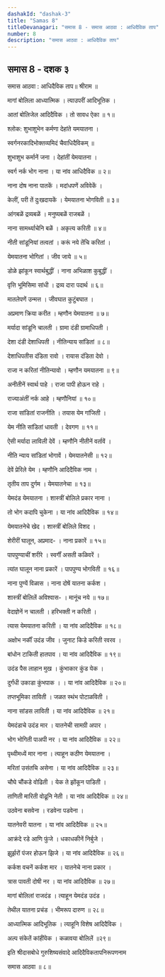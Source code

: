 ```yaml
---
dashakId: "dashak-3"
title: "Samas 8"
titleDevanagari: "समास 8 - समास आठवा : आधिदैविक ताप"
number: 8
description: "समास आठवा : आधिदैविक ताप"
---
```


## समास 8 - दशक ३

समास आठवा : आधिदैविक ताप॥ श्रीराम ॥

मागां बोलिला आध्यात्मिक । त्याउपरीं आदिभूतिक ।

आतां बोलिजेल आदिदैविक । तो सावध ऐका ॥ १॥

श्लोक: शुभाशुभेन कर्मणा देहांते यमयातना ।

स्वर्गनरकादिभोक्तव्यमिदं चैवाधिदैविकम् ॥

शुभाशुभ कर्मानें जना । देहांतीं येमयातना ।

स्वर्ग नर्क भोग नाना । या नांव आधिदैविक ॥ २॥

नाना दोष नाना पातकें । मदांधपणें अविवेकें ।

केलीं, परी तें दुःखदायकें । येमयातना भोगविती ॥ ३॥

आंगबळें द्रव्यबळें । मनुष्यबळें राजबळें ।

नाना सामर्थ्याचेनि बळें । अकृत्य करिती ॥ ४॥

नीती सांडूनियां तत्वतां । करूं नये तेंचि करितां ।

येमयातना भोगितां । जीव जाये ॥ ५॥

डोळे झांकून स्वार्थबुद्धीं । नाना अभिळाश कुबुद्धीं ।

वृत्ति भूमिसिमा सांधी । द्रव्य दारा पदार्थ ॥ ६॥

मातलेपणें उन्मत्त । जीवघात कुटुंबघात ।

अप्रमाण क्रिया करीत । म्हणौन येमयातना ॥ ७॥

मर्यादा सांडूनि चालती । ग्रामा दंडी ग्रामाधिपती ।

देशा दंडी देशाधिपती । नीतिन्याय सांडितां ॥ ८॥

देशाधिपतीस दंडिता रावो । रायास दंडिता देवो ।

राजा न करितां नीतिन्यावो । म्हणौन यमयातना ॥ ९॥

अनीतीनें स्वार्थ पाहे । राजा पापी हो‍ऊन राहे ।

राज्याअंतीं नर्क आहे । म्हणौनियां ॥ १०॥

राजा सांडितां राजनीति । तयास येम गांजिती ।

येम नीति सांडितां धावती । देवगण ॥ ११॥

ऐसी मर्यादा लाविली देवें । म्हणौनि नीतीनें वर्तावें ।

नीति न्याय सांडितां भोगावें । येमयातनेसी ॥ १२॥

देवें प्रेरिले येम । म्हणौनि आदिदैविक नाम ।

तृतीय ताप दुर्गम । येमयातनेचा ॥ १३॥

येमदंड येमयातना । शास्त्रीं बोलिले प्रकार नाना ।

तो भोग कदापि चुकेना । या नांव आदिदैविक ॥ १४॥

येमयातनेचे खेद । शास्त्रीं बोलिले विशद ।

शेरीरीं घालून, अप्रमाद- । नाना प्रकारें ॥ १५॥

पापपुण्याचीं शरीरे । स्वर्गीं असती कळिवरें ।

त्यांत घालून नाना प्रकारें । पापपुण्य भोगविती ॥ १६॥

नाना पुण्यें विळास । नाना दोषें यातना कर्कश ।

शास्त्रीं बोलिलें अविश्वास- । मानूंच नये ॥ १७॥

वेदाज्ञेनें न चालती । हरिभक्ती न करिती ।

त्यास येमयातना करिती । या नांव आदिदैविक ॥ १८॥

अक्षोभ नर्कीं उदंड जीव । जुनाट किडे करिती रवरव ।

बांधोन टाकिती हातपाव । या नांव आदिदैविक ॥ १९॥

उदंड पैस लाहान मुख । कुंभाकार कुंड येक ।

दुर्गंधी उकाडा कुंभपाक । । या नांव आदिदैविक ॥ २०॥

तप्तभूमिका ताविती । जळत स्थंभ पोटाळविती ।

नाना सांडस लाविती । या नांव आदिदैविक ॥ २१॥

येमदंडाचे उदंड मार । यातनेची सामग्री अपार ।

भोग भोगिती पाअपी नर । या नांव आदिदैविक ॥ २२॥

पृथ्वीमध्यें मार नाना । त्याहून कठीण येमयातना ।

मरितां उसंतचि असेना । या नांव आदिदैविक ॥ २३॥

चौघे चौंकडे वोढिती । येक ते झोंकून पाडिती ।

ताणिती मारिती वोढूनि नेती । या नांव आदिदैविक ॥ २४॥

उठवेना बसवेना । रडवेना पडवेना ।

यातनेवरी यातना । या नांव आदिदैविक ॥ २५॥

आक्रंदे रडे आणि फुंजे । धकाधकीनें निर्बुजे ।

झुर्झरों पंजर हो‍ऊन झिजे । या नांव आदिदैविक ॥ २६॥

कर्कश वचनें कर्कश मार । यातनेचे नाना प्रकार ।

त्रास पावती दोषी नर । या नांव आदिदैविक ॥ २७॥

मागां बोलिलां राजदंड । त्याहून येमदंड उदंड ।

तेथील यातना प्रचंड । भीमरूप दारुण ॥ २८॥

आध्यात्मिक आदिभूतिक । त्याहूनि विशेष आदिदैविक ।

अल्प संकेतें कांहींयेक । कळावया बोलिलें ॥२९॥

इति श्रीदासबोधे गुरुशिष्यसंवादे आदिदैविकतापनिरूपणनाम

समास आठवा ॥ ८॥